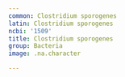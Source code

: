 ```yaml
---
common: Clostridium sporogenes
latin: Clostridium sporogenes
ncbi: '1509'
title: Clostridium sporogenes
group: Bacteria
image: .na.character

---
```

